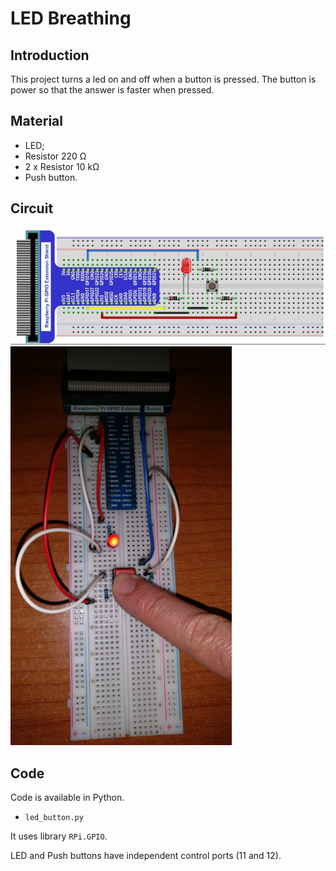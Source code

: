 # LED Breathing

## Introduction

This project turns a led on and off when a button is pressed.
The button is power so that the answer is faster when pressed.

## Material

* LED;
* Resistor 220 &Omega;
* 2 x Resistor 10 k&Omega;
* Push button.

## Circuit

![model](circuit_start.png)
![mount](circuit_final.png)

## Code

Code is available in Python.

* ``led_button.py``

It uses library ``RPi.GPIO``.

LED and Push buttons have independent control ports (11 and 12).
